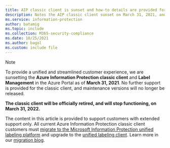 ```yaml
---
title: AIP classic client is sunset and how-to details are provided for those with extended support only.
description: Notes the AIP classic client sunset on March 31, 2021, and provides links for next steps and more information for customers with extended support.
ms.service: information-protection
author: batamig
ms.topic: include
ms.collection: M365-security-compliance
ms.date: 10/25/2021
ms.author: bagol
ms.custom: include file
---
```


>[!NOTE] 
> To provide a unified and streamlined customer experience, we are sunsetting the **Azure Information Protection classic client** and **Label Management** in the Azure Portal as of **March 31, 2021**. No further support is provided for the classic client, and maintenance versions will no longer be released.
>
> **The classic client will be officially retired, and will stop functioning, on March 31, 2022.**
>
> The content in this article is provided to support customers with extended support only. All current Azure Information Protection classic client customers must [migrate to the Microsoft Information Protection unified labeling platform](../tutorial-migrating-to-ul.md) and upgrade to the [unified labeling client](../rms-client/clientv2-admin-guide-install.md). Learn more in our [migration blog](https://techcommunity.microsoft.com/t5/security-compliance-and-identity/final-reminder-to-migrate-from-azure-information-protection/ba-p/2731734).
>
